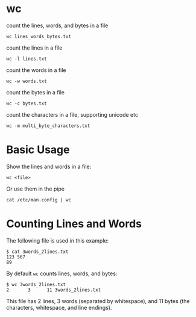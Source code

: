 # wc

count the lines, words, and bytes in a file

    wc lines_words_bytes.txt


count the lines in a file

    wc -l lines.txt


count the words in a file

    wc -w words.txt


count the bytes in a file

    wc -c bytes.txt


count the characters in a file, supporting unicode etc

    wc -m multi_byte_characters.txt



# Basic Usage

Show the lines and words in a file:

    wc <file>

Or use them in the pipe

    cat /etc/man.config | wc

# Counting Lines and Words

The following file is used in this example:

    $ cat 3words_2lines.txt
    123 567
    89


By default `wc` counts lines, words, and bytes:

    $ wc 3words_2lines.txt
    2       3      11 3words_2lines.txt


This file has 2 lines, 3 words (separated by whitespace), and 11 bytes (the
characters, whitespace, and line endings).


